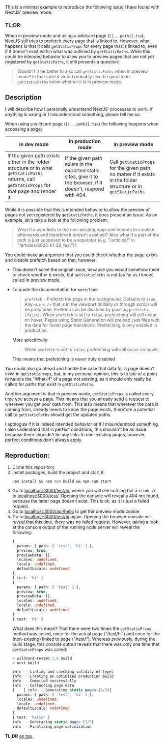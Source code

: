 This is a minimal example to reproduce the following issue I have found with NextJS' preview mode:

### TL;DR:
When in preview mode and using a wildcard page (`[[...path]].tsx`), NextJS still tries to prefetch every page that is linked to. However, what happens is that it calls `getStaticProps` for every page that is linked to, even if it doesn't exist within what was outlined by `getStaticPaths`. While this could be intended behavior to allow you to preview pages that are not yet registered by `getStaticPaths`, it still presents a question:

> Wouldn't it be better to also call `getStaticPaths` when in preview mode? In that case it would probably also be good to let `getStaticPaths` know whether it is in preview mode.

## Description

I will describe how I personally understand NextJS' processes to work, if anything is wrong or I misunderstood something, please tell me so.

When using a wildcard page (`[[...path]].tsx`) the following happens when accessing a page:

| in dev mode                                                                                                                                    | in production mode                                                                                              | in preview mode                                                                                                |
| ---------------------------------------------------------------------------------------------------------------------------------------------- | --------------------------------------------------------------------------------------------------------------- | -------------------------------------------------------------------------------------------------------------- |
| If the given path exists either in the folder structure or in what `getStaticPaths` returns, call `getStaticProps` for that page and render it | If the given path exists in the exported static sites, give it to the browser, if it doesn't, respond with 404. | Call `getStaticProps` for the given path no matter if it exists in the folder structure or in `getStaticPaths` |

While it is possible that this is intended behavior to allow the preview of pages not yet registered by `getStaticPaths`, it does present an issue. As an example, let's take a look at the following problem:

> What if a user links to the non-existing page and intends to create it afterwards and therefore it doesn't exist yet? Also what if a part of the path is just supposed to be a separator (e.g. "/articles/" in "/articles/2022-01-22_test")?

You could make an argument that you could check whether the page exists and disable prefetch based on that, however:

- This doesn't solve the original issue, because you would somehow need to check whether it exists, but `getStaticPaths` is not (as far as I know) called in preview mode.
- To quote the documentation for `next/link`:
  > `prefetch` - Prefetch the page in the background. Defaults to `true`. Any `<Link />` that is in the viewport (initially or through scroll) will be preloaded. Prefetch can be disabled by passing `prefetch={false}`. When `prefetch` is set to `false`, prefetching will still occur on hover. Pages using Static Generation will preload `JSON` files with the data for faster page transitions. Prefetching is only enabled in production.

  More specifically:
  > When `prefetch` is set to `false`, prefetching will still occur on hover.

  This means that prefetching is never truly disabled

You could also go ahead and handle the case that data for a page doesn't exist in `getStaticProps`, but, in my personal opinion, this is to late of a point to handle the "What-If" of a page not existing, as it should only really be called for paths that exist in `getStaticPaths`.

Another argument is that in preview mode, `getStaticProps` is called every time you access a page. This means that you already send a request to wherever you get your data from. This also means that wherever the data is coming from, already needs to know the page exists, therefore a potential call to `getStaticPaths` should get the updated paths.

I apologize if it is indeed intended behavior or if I misunderstood something. I also understand that in perfect conditions, this shouldn't be an issue because there shouldn't be any links to non-existing pages, however, perfect conditions don't always apply.

## Reproduction:

1. Clone this repository
2. install packages, build the project and start it:
    ```
    npm install && npm run build && npm run start
    ```
3. Go to [localhost:3000/test/hi](localhost:3000/test/hi), where you will see nothing but a `<Link />` to [localhost:3000/test/](localhost:3000/test/). Opening the console will reveal a 404 not found, because the latter page doesn't exist. This is ok, as it is just a failed request.
4. Go to [localhost:3000/api/hello](localhost:3000/api/hello) to get the preview mode cookie
5. Go to [localhost:3000/test/hi](localhost:3000/test/hi) again. Opening the browser console will reveal that this time, there was no failed request. However, taking a look at the console output of the running node server will reveal the following: 
    ```typescript
    {
      params: { path: [ 'test', 'hi' ] },
      preview: true,
      previewData: {},
      locales: undefined,
      locale: undefined,
      defaultLocale: undefined
    }
    { test: 'hi' }
    {
      params: { path: [ 'test' ] },
      preview: true,
      previewData: {},
      locales: undefined,
      locale: undefined,
      defaultLocale: undefined
    }
    { test: 'hi' }
    ```
    What does this mean? That there were two times the `getStaticProps` method was called, once for the actual page ("/test/hi") and once for the (non-existing) linked to page ("/test/"). Whereas previously, during the build stage, this console output reveals that there was only one time that `getStaticProps` was called:
    ```typescript
    > wildcard-test@0.1.0 build
    > next build

    info  - Linting and checking validity of types  
    info  - Creating an optimized production build  
    info  - Compiled successfully
    info  - Collecting page data  
    [    ] info  - Generating static pages (0/3){
      params: { path: [ 'test', 'hi' ] },
      locales: undefined,
      locale: undefined,
      defaultLocale: undefined
    }
    { test: 'hello' }
    info  - Generating static pages (3/3)
    info  - Finalizing page optimization
    ```

**TL;DR** [on top](#tldr).